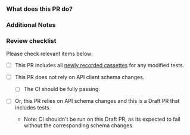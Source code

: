 <!--
** Requirements for Contributing to this repository **
* Fill out the template below. Any pull request that does not include enough information to be reviewed in a timely
manner may be closed at the maintainers' discretion.
* The pull request must only fix one issue at the time.
* After you create the pull request, all status checks must be pass before a maintainer reviews your contribution.
For more details, please see [CONTRIBUTING](/CONTRIBUTING.md).
-->

### What does this PR do?

<!--

What inspired you to submit this pull request?
Link to the issue describing the bug that you're fixing.

If there is not yet an issue for your bug, please open a new issue and then link to that issue in your pull request.
Note: In some cases, one person's "bug" is another person's "feature."
If the pull request does not address an existing issue with the "bug" label, the maintainers have the final say on whether the current behavior is a bug.

We must be able to understand the design of your change from this description.
If we can't get a good idea of what the code will be doing from the description here, the pull request may be closed at the maintainers' discretion.
Keep in mind that the maintainer reviewing this PR may not be familiar with or have worked with the code here recently, so please walk us through the concepts.

-->

### Additional Notes

<!-- Anything else we should know when reviewing? -->

### Review checklist

Please check relevant items below:

- [ ] This PR includes all [newly recorded cassettes](/DEVELOPMENT.md) for any modified tests.

- [ ] This PR does not rely on API client schema changes.
  - [ ] The CI should be fully passing.
- [ ] Or, this PR relies on API schema changes and this is a Draft PR that includes tests.
  - Note: CI shouldn't be run on this Draft PR, as its expected to fail without the corresponding schema changes.
